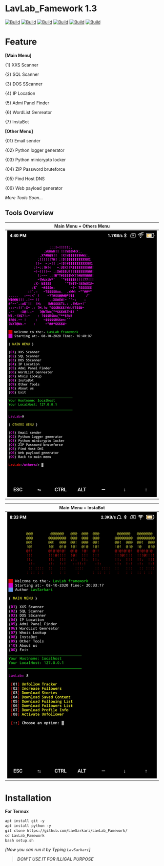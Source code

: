 # LavLab_Famework 1.3

[![Build](https://img.shields.io/badge/LavLab_Famework-1.3-blue.svg?maxAge=259200)](https://github.com/LavSarkari/LavLab_Famework)
[![Build](https://img.shields.io/badge/Supported_Android-Linux-orange.svg)]()
[![Build](https://img.shields.io/badge/Available-Termux-red.svg?maxAge=259200)](termux.com)
[![Build](https://img.shields.io/badge/Main_Language-python-blue.svg?maxAge=259200)](python.org)
[![Build](https://img.shields.io/badge/GitHub-LavSarkari-blue.svg?style=flat)](https://github.com/LavSarkari)
[![Build](https://img.shields.io/badge/Instagram-Cyber_Tantrik-blue.svg?style=flat)](https://instagram.com/cyber_tantrik)


# Feature

**[Main Menu]**

{1} XXS Scanner

{2} SQL Scanner

{3} DOS SScanner  
                                                              
{4} IP Location

{5} Admi Panel Finder

{6} WordList Genreator

{7} InstaBot

**[Other Menu]**

{01} Email sender

{02} Python logger generator

{03} Python minicrypto locker

{04} ZIP Password bruteforce

{05} Find Host DNS

{06} Web payload generator

*More Tools Soon...*

## Tools Overview
| Main Menu + Others Menu | 
| ------------|
|![Index](https://github.com/LavSarkari/LavLab_Famework/blob/master/Screenshot_2020-10-08-16-40-21-452_com.termux.jpg)|

| Main Menu + InstaBot |
| ------------|
|![Index](https://github.com/LavSarkari/LavLab_Famework/blob/master/Screenshot_2020-10-08-20-33-50-231_com.termux.jpg)|



# Installation
**For Termux**
```
apt install git -y
apt install python -y
git clone https://github.com/LavSarkari/LavLab_Famework/
cd LavLab_Famework
bash setup.sh
```

_[Now you can run it by Typing `LavSarkari`]_
>***DON'T USE IT FOR ILLIGAL PURPOSE***
